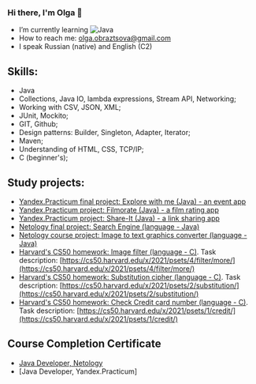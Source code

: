 ### Hi there, I'm Olga 👋

- I’m currently learning ![Java](https://img.shields.io/badge/java-%23ED8B00.svg?style=for-the-badge&logo=java&logoColor=white)
- How to reach me: olga.obraztsova@gmail.com
- I speak Russian (native) and English (C2)


## Skills:
- Java
- Collections, Java IO, lambda expressions, Stream API, Networking;
- Working with CSV, JSON, XML;
- JUnit, Mockito;
- GIT, Github;
- Design patterns: Builder, Singleton, Adapter, Iterator;
- Maven;
- Understanding of HTML, CSS, TCP/IP;
- C (beginner's);

## Study projects:
- [Yandex.Practicum final project: Explore with me (Java) - an event app](https://github.com/olgaobraztsova/java-explore-with-me)
- [Yandex.Practicum project: Filmorate (Java) - a film rating app](https://github.com/olgaobraztsova/java-filmorate)
- [Yandex.Practicum project: Share-It (Java) - a link sharing app](https://github.com/olgaobraztsova/java-shareit)
- [Netology final project: Search Engine (language - Java)](https://github.com/olgaobraztsova/pcs-jd-diplom)
- [Netology course project: Image to text graphics converter (language - Java)](https://github.com/olgaobraztsova/text-graphics)
- [Harvard's CS50 homework: Image filter (language - C)](https://github.com/me50/olgaobraztsova/tree/cs50/problems/2021/x/filter/more). Task description: [https://cs50.harvard.edu/x/2021/psets/4/filter/more/](https://cs50.harvard.edu/x/2021/psets/4/filter/more/)
- [Harvard's CS50 homework: Substitution cipher (language - C)](https://github.com/me50/olgaobraztsova/blob/cs50/problems/2021/x/substitution/substitution.c). Task description: [https://cs50.harvard.edu/x/2021/psets/2/substitution/](https://cs50.harvard.edu/x/2021/psets/2/substitution/)
- [Harvard's CS50 homework: Check Credit card number (language - C)](https://github.com/me50/olgaobraztsova/blob/cs50/problems/2021/x/credit/credit.c). Task description: [https://cs50.harvard.edu/x/2021/psets/1/credit/](https://cs50.harvard.edu/x/2021/psets/1/credit/)



## Course Completion Certificate
- [Java Developer, Netology](https://github.com/olgaobraztsova/olgaobraztsova/blob/main/certificate.pdf)
- [Java Developer, Yandex.Practicum]

<!--
**olgaobraztsova/olgaobraztsova** is a ✨ _special_ ✨ repository because its `README.md` (this file) appears on your GitHub profile.

Here are some ideas to get you started:

- 🔭 I’m currently working on ...
- 🌱 I’m currently learning ...
- 👯 I’m looking to collaborate on ...
- 🤔 I’m looking for help with ...
- 💬 Ask me about ...
- 📫 How to reach me: ...
- 😄 Pronouns: ...
- ⚡ Fun fact: ...
-->
